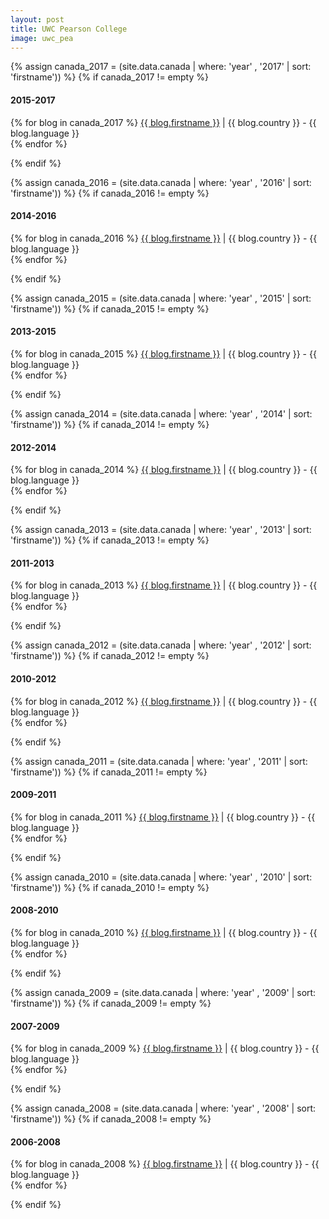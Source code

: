 ```yaml
---
layout: post
title: UWC Pearson College
image: uwc_pea
---
```


{% assign canada_2017 = (site.data.canada | where: 'year' , '2017' | sort: 'firstname')) %}
{% if canada_2017 != empty %}
<h4>2015-2017</h4>
  <p>
    {% for blog in canada_2017 %}
        <a href="http://{{ blog.link }}" target="_blank">{{ blog.firstname }}</a> | {{ blog.country }} - {{ blog.language }}<br>
    {% endfor %}
  </p>
{% endif %}

{% assign canada_2016 = (site.data.canada | where: 'year' , '2016' | sort: 'firstname')) %}
{% if canada_2016 != empty %}
<h4>2014-2016</h4>
  <p>
    {% for blog in canada_2016 %}
        <a href="http://{{ blog.link }}" target="_blank">{{ blog.firstname }}</a> | {{ blog.country }} - {{ blog.language }}<br>
    {% endfor %}
  </p>
{% endif %}

{% assign canada_2015 = (site.data.canada | where: 'year' , '2015' | sort: 'firstname')) %}
{% if canada_2015 != empty %}
<h4>2013-2015</h4>
  <p>
    {% for blog in canada_2015 %}
        <a href="http://{{ blog.link }}" target="_blank">{{ blog.firstname }}</a> | {{ blog.country }} - {{ blog.language }}<br>
    {% endfor %}
  </p>
{% endif %}

{% assign canada_2014 = (site.data.canada | where: 'year' , '2014' | sort: 'firstname')) %}
{% if canada_2014 != empty %}
<h4>2012-2014</h4>
  <p>
    {% for blog in canada_2014 %}
        <a href="http://{{ blog.link }}" target="_blank">{{ blog.firstname }}</a> | {{ blog.country }} - {{ blog.language }}<br>
    {% endfor %}
  </p>
{% endif %}

{% assign canada_2013 = (site.data.canada | where: 'year' , '2013' | sort: 'firstname')) %}
{% if canada_2013 != empty %}
<h4>2011-2013</h4>
  <p>
    {% for blog in canada_2013 %}
        <a href="http://{{ blog.link }}" target="_blank">{{ blog.firstname }}</a> | {{ blog.country }} - {{ blog.language }}<br>
    {% endfor %}
  </p>
{% endif %}

{% assign canada_2012 = (site.data.canada | where: 'year' , '2012' | sort: 'firstname')) %}
{% if canada_2012 != empty %}
<h4>2010-2012</h4>
  <p>
    {% for blog in canada_2012 %}
        <a href="http://{{ blog.link }}" target="_blank">{{ blog.firstname }}</a> | {{ blog.country }} - {{ blog.language }}<br>
    {% endfor %}
  </p>
{% endif %}

{% assign canada_2011 = (site.data.canada | where: 'year' , '2011' | sort: 'firstname')) %}
{% if canada_2011 != empty %}
<h4>2009-2011</h4>
  <p>
    {% for blog in canada_2011 %}
        <a href="http://{{ blog.link }}" target="_blank">{{ blog.firstname }}</a> | {{ blog.country }} - {{ blog.language }}<br>
    {% endfor %}
  </p>
{% endif %}

{% assign canada_2010 = (site.data.canada | where: 'year' , '2010' | sort: 'firstname')) %}
{% if canada_2010 != empty %}
<h4>2008-2010</h4>
  <p>
    {% for blog in canada_2010 %}
        <a href="http://{{ blog.link }}" target="_blank">{{ blog.firstname }}</a> | {{ blog.country }} - {{ blog.language }}<br>
    {% endfor %}
  </p>
{% endif %}

{% assign canada_2009 = (site.data.canada | where: 'year' , '2009' | sort: 'firstname')) %}
{% if canada_2009 != empty %}
<h4>2007-2009</h4>
  <p>
    {% for blog in canada_2009 %}
        <a href="http://{{ blog.link }}" target="_blank">{{ blog.firstname }}</a> | {{ blog.country }} - {{ blog.language }}<br>
    {% endfor %}
  </p>
{% endif %}

{% assign canada_2008 = (site.data.canada | where: 'year' , '2008' | sort: 'firstname')) %}
{% if canada_2008 != empty %}
<h4>2006-2008</h4>
  <p>
    {% for blog in canada_2008 %}
        <a href="http://{{ blog.link }}" target="_blank">{{ blog.firstname }}</a> | {{ blog.country }} - {{ blog.language }}<br>
    {% endfor %}
  </p>
{% endif %}